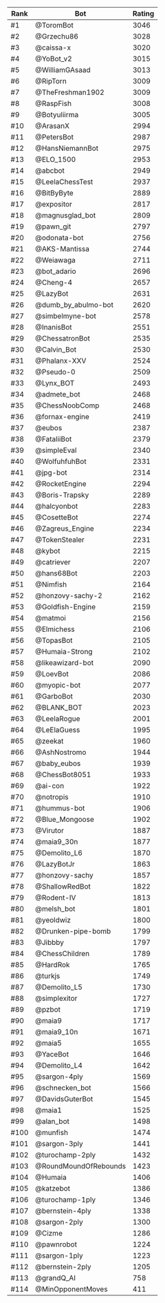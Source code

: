 Rank|Bot|Rating
---|---|---
#1|@ToromBot|3046
#2|@Grzechu86|3028
#3|@caissa-x|3020
#4|@YoBot_v2|3015
#5|@WilliamGAsaad|3013
#6|@RipTorn|3009
#7|@TheFreshman1902|3009
#8|@RaspFish|3008
#9|@Botyuliirma|3005
#10|@ArasanX|2994
#11|@PetersBot|2987
#12|@HansNiemannBot|2975
#13|@ELO_1500|2953
#14|@abcbot|2949
#15|@LeelaChessTest|2937
#16|@BitByByte|2889
#17|@expositor|2817
#18|@magnusglad_bot|2809
#19|@pawn_git|2797
#20|@odonata-bot|2756
#21|@AKS-Mantissa|2744
#22|@Weiawaga|2711
#23|@bot_adario|2696
#24|@Cheng-4|2657
#25|@LazyBot|2631
#26|@dumb_by_abulmo-bot|2620
#27|@simbelmyne-bot|2578
#28|@InanisBot|2551
#29|@ChessatronBot|2535
#30|@Calvin_Bot|2530
#31|@Phalanx-XXV|2524
#32|@Pseudo-0|2509
#33|@Lynx_BOT|2493
#34|@admete_bot|2468
#35|@ChessNoobComp|2468
#36|@fornax-engine|2419
#37|@eubos|2387
#38|@FataliiBot|2379
#39|@simpleEval|2340
#40|@WolfuhfuhBot|2331
#41|@jpg-bot|2314
#42|@RocketEngine|2294
#43|@Boris-Trapsky|2289
#44|@halcyonbot|2283
#45|@CosetteBot|2274
#46|@Zagreus_Engine|2234
#47|@TokenStealer|2231
#48|@kybot|2215
#49|@catriever|2207
#50|@hans68Bot|2203
#51|@Nimfish|2164
#52|@honzovy-sachy-2|2162
#53|@Goldfish-Engine|2159
#54|@matmoi|2156
#55|@Elmichess|2106
#56|@TopasBot|2105
#57|@Humaia-Strong|2102
#58|@likeawizard-bot|2090
#59|@LoevBot|2086
#60|@myopic-bot|2077
#61|@GarboBot|2030
#62|@BLANK_BOT|2023
#63|@LeelaRogue|2001
#64|@LeElaGuess|1995
#65|@zeekat|1960
#66|@AshNostromo|1944
#67|@baby_eubos|1939
#68|@ChessBot8051|1933
#69|@ai-con|1922
#70|@notropis|1910
#71|@hummus-bot|1906
#72|@Blue_Mongoose|1902
#73|@Virutor|1887
#74|@maia9_30n|1877
#75|@Demolito_L6|1870
#76|@LazyBotJr|1863
#77|@honzovy-sachy|1857
#78|@ShallowRedBot|1822
#79|@Rodent-IV|1813
#80|@melsh_bot|1801
#81|@yeoldwiz|1800
#82|@Drunken-pipe-bomb|1799
#83|@Jibbby|1797
#84|@ChessChildren|1789
#85|@HardRok|1765
#86|@turkjs|1749
#87|@Demolito_L5|1730
#88|@simplexitor|1727
#89|@pzbot|1719
#90|@maia9|1717
#91|@maia9_10n|1671
#92|@maia5|1655
#93|@YaceBot|1646
#94|@Demolito_L4|1642
#95|@sargon-4ply|1569
#96|@schnecken_bot|1566
#97|@DavidsGuterBot|1545
#98|@maia1|1525
#99|@alan_bot|1498
#100|@munfish|1474
#101|@sargon-3ply|1441
#102|@turochamp-2ply|1432
#103|@RoundMoundOfRebounds|1423
#104|@Humaia|1406
#105|@katzebot|1386
#106|@turochamp-1ply|1346
#107|@bernstein-4ply|1338
#108|@sargon-2ply|1300
#109|@Cizme|1286
#110|@pawnrobot|1224
#111|@sargon-1ply|1223
#112|@bernstein-2ply|1205
#113|@grandQ_AI|758
#114|@MinOpponentMoves|411
